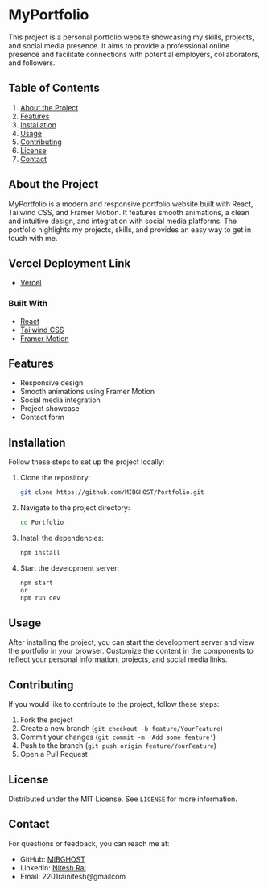 # MyPortfolio

This project is a personal portfolio website showcasing my skills, projects, and social media presence. It aims to provide a professional online presence and facilitate connections with potential employers, collaborators, and followers.

## Table of Contents

1. [About the Project](#about-the-project)
2. [Features](#features)
3. [Installation](#installation)
4. [Usage](#usage)
5. [Contributing](#contributing)
6. [License](#license)
7. [Contact](#contact)

## About the Project

MyPortfolio is a modern and responsive portfolio website built with React, Tailwind CSS, and Framer Motion. It features smooth animations, a clean and intuitive design, and integration with social media platforms. The portfolio highlights my projects, skills, and provides an easy way to get in touch with me.

## Vercel Deployment Link
- [Vercel](https://personal-portfolio-zeta-teal-50.vercel.app/)

### Built With

- [React](https://reactjs.org/)
- [Tailwind CSS](https://tailwindcss.com/)
- [Framer Motion](https://www.framer.com/motion/)

## Features

- Responsive design
- Smooth animations using Framer Motion
- Social media integration
- Project showcase
- Contact form

## Installation

Follow these steps to set up the project locally:

1. Clone the repository:
    ```sh
    git clone https://github.com/MIBGHOST/Portfolio.git
    ```
2. Navigate to the project directory:
    ```sh
    cd Portfolio
    ```
3. Install the dependencies:
    ```sh
    npm install
    ```
4. Start the development server:
    ```sh
    npm start
    or
    npm run dev
    ```

## Usage

After installing the project, you can start the development server and view the portfolio in your browser. Customize the content in the components to reflect your personal information, projects, and social media links.

## Contributing

If you would like to contribute to the project, follow these steps:

1. Fork the project
2. Create a new branch (`git checkout -b feature/YourFeature`)
3. Commit your changes (`git commit -m 'Add some feature'`)
4. Push to the branch (`git push origin feature/YourFeature`)
5. Open a Pull Request

## License

Distributed under the MIT License. See `LICENSE` for more information.

## Contact

For questions or feedback, you can reach me at:

- GitHub: [MIBGHOST](https://github.com/MIBGHOST)
- LinkedIn: [Nitesh Rai](https://www.linkedin.com/in/nitesh-rai-2a8284128/)
- Email: 2201rainitesh@gmailcom
